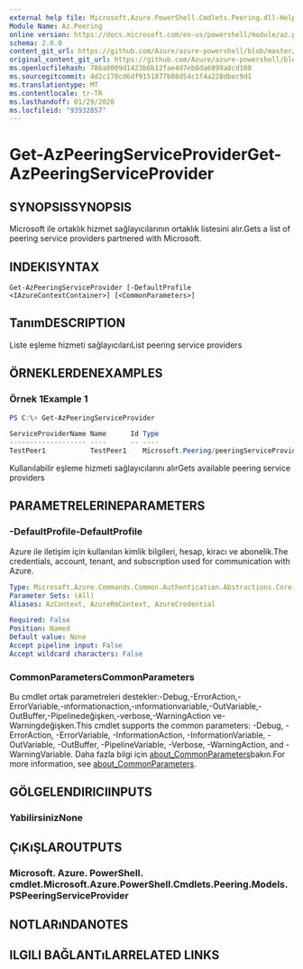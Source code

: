```yaml
---
external help file: Microsoft.Azure.PowerShell.Cmdlets.Peering.dll-Help.xml
Module Name: Az.Peering
online version: https://docs.microsoft.com/en-us/powershell/module/az.peering/get-azpeeringserviceprovider
schema: 2.0.0
content_git_url: https://github.com/Azure/azure-powershell/blob/master/src/Peering/Peering/help/Get-AzPeeringServiceProvider.md
original_content_git_url: https://github.com/Azure/azure-powershell/blob/master/src/Peering/Peering/help/Get-AzPeeringServiceProvider.md
ms.openlocfilehash: 786a8009d1423b6b12fae4d7eb8da6899a8cd108
ms.sourcegitcommit: 4d2c178cd6df9151877b08d54c1f4a228dbec9d1
ms.translationtype: MT
ms.contentlocale: tr-TR
ms.lasthandoff: 01/29/2020
ms.locfileid: "93932857"
---
```

# <span data-ttu-id="260d5-101">Get-AzPeeringServiceProvider</span><span class="sxs-lookup"><span data-stu-id="260d5-101">Get-AzPeeringServiceProvider</span></span>

## <span data-ttu-id="260d5-102">SYNOPSIS</span><span class="sxs-lookup"><span data-stu-id="260d5-102">SYNOPSIS</span></span>
<span data-ttu-id="260d5-103">Microsoft ile ortaklık hizmet sağlayıcılarının ortaklık listesini alır.</span><span class="sxs-lookup"><span data-stu-id="260d5-103">Gets a list of peering service providers partnered with Microsoft.</span></span>

## <span data-ttu-id="260d5-104">INDEKI</span><span class="sxs-lookup"><span data-stu-id="260d5-104">SYNTAX</span></span>

```
Get-AzPeeringServiceProvider [-DefaultProfile <IAzureContextContainer>] [<CommonParameters>]
```

## <span data-ttu-id="260d5-105">Tanım</span><span class="sxs-lookup"><span data-stu-id="260d5-105">DESCRIPTION</span></span>
<span data-ttu-id="260d5-106">Liste eşleme hizmeti sağlayıcıları</span><span class="sxs-lookup"><span data-stu-id="260d5-106">List peering service providers</span></span>

## <span data-ttu-id="260d5-107">ÖRNEKLERDEN</span><span class="sxs-lookup"><span data-stu-id="260d5-107">EXAMPLES</span></span>

### <span data-ttu-id="260d5-108">Örnek 1</span><span class="sxs-lookup"><span data-stu-id="260d5-108">Example 1</span></span>
```powershell
PS C:\> Get-AzPeeringServiceProvider

ServiceProviderName Name      Id Type
------------------- ----      -- ----
TestPeer1           TestPeer1    Microsoft.Peering/peeringServiceProviders
```

<span data-ttu-id="260d5-109">Kullanılabilir eşleme hizmeti sağlayıcılarını alır</span><span class="sxs-lookup"><span data-stu-id="260d5-109">Gets available peering service providers</span></span>

## <span data-ttu-id="260d5-110">PARAMETRELERINE</span><span class="sxs-lookup"><span data-stu-id="260d5-110">PARAMETERS</span></span>

### <span data-ttu-id="260d5-111">-DefaultProfile</span><span class="sxs-lookup"><span data-stu-id="260d5-111">-DefaultProfile</span></span>
<span data-ttu-id="260d5-112">Azure ile iletişim için kullanılan kimlik bilgileri, hesap, kiracı ve abonelik.</span><span class="sxs-lookup"><span data-stu-id="260d5-112">The credentials, account, tenant, and subscription used for communication with Azure.</span></span>

```yaml
Type: Microsoft.Azure.Commands.Common.Authentication.Abstractions.Core.IAzureContextContainer
Parameter Sets: (All)
Aliases: AzContext, AzureRmContext, AzureCredential

Required: False
Position: Named
Default value: None
Accept pipeline input: False
Accept wildcard characters: False
```

### <span data-ttu-id="260d5-113">CommonParameters</span><span class="sxs-lookup"><span data-stu-id="260d5-113">CommonParameters</span></span>
<span data-ttu-id="260d5-114">Bu cmdlet ortak parametreleri destekler:-Debug,-ErrorAction,-ErrorVariable,-ınformationaction,-ınformationvariable,-OutVariable,-OutBuffer,-Pipelinedeğişken,-verbose,-WarningAction ve-Warningdeğişken.</span><span class="sxs-lookup"><span data-stu-id="260d5-114">This cmdlet supports the common parameters: -Debug, -ErrorAction, -ErrorVariable, -InformationAction, -InformationVariable, -OutVariable, -OutBuffer, -PipelineVariable, -Verbose, -WarningAction, and -WarningVariable.</span></span> <span data-ttu-id="260d5-115">Daha fazla bilgi için [about_CommonParameters](https://go.microsoft.com/fwlink/?LinkID=113216)bakın.</span><span class="sxs-lookup"><span data-stu-id="260d5-115">For more information, see [about_CommonParameters](https://go.microsoft.com/fwlink/?LinkID=113216).</span></span>

## <span data-ttu-id="260d5-116">GÖLGELENDIRICI</span><span class="sxs-lookup"><span data-stu-id="260d5-116">INPUTS</span></span>

### <span data-ttu-id="260d5-117">Yabilirsiniz</span><span class="sxs-lookup"><span data-stu-id="260d5-117">None</span></span>

## <span data-ttu-id="260d5-118">ÇıKıŞLAR</span><span class="sxs-lookup"><span data-stu-id="260d5-118">OUTPUTS</span></span>

### <span data-ttu-id="260d5-119">Microsoft. Azure. PowerShell. cmdlet.</span><span class="sxs-lookup"><span data-stu-id="260d5-119">Microsoft.Azure.PowerShell.Cmdlets.Peering.Models.PSPeeringServiceProvider</span></span>

## <span data-ttu-id="260d5-120">NOTLARıNDA</span><span class="sxs-lookup"><span data-stu-id="260d5-120">NOTES</span></span>

## <span data-ttu-id="260d5-121">ILGILI BAĞLANTıLAR</span><span class="sxs-lookup"><span data-stu-id="260d5-121">RELATED LINKS</span></span>
